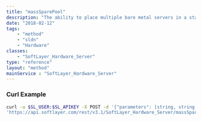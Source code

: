 ```yaml
---
title: "massSparePool"
description: "The ability to place multiple bare metal servers in a state where they are powered down and ports closed yet still allocated to the customer as a part of the Spare Pool program. "
date: "2018-02-12"
tags:
    - "method"
    - "sldn"
    - "Hardware"
classes:
    - "SoftLayer_Hardware_Server"
type: "reference"
layout: "method"
mainService : "SoftLayer_Hardware_Server"
---
```


### Curl Example
```bash
curl -u $SL_USER:$SL_APIKEY -X POST -d '{"parameters": [string, string, boolean]}' \
'https://api.softlayer.com/rest/v3.1/SoftLayer_Hardware_Server/massSparePool'
```
